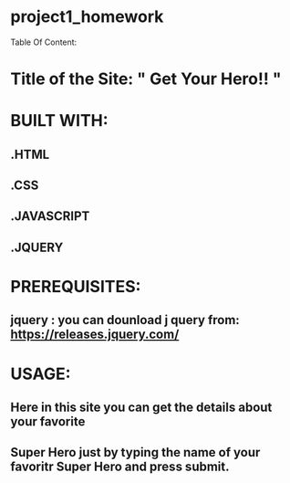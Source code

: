 # project1_homework
Table Of Content:


# Title of the Site: " Get Your Hero!! "

# BUILT WITH:
## .HTML
## .CSS
## .JAVASCRIPT
## .JQUERY

# PREREQUISITES:
## jquery : you can dounload j query from: https://releases.jquery.com/ 



# USAGE:
## Here in this site you can get the details about your favorite 
## Super Hero just by typing the name of your favoritr Super Hero and press submit.  


# 

